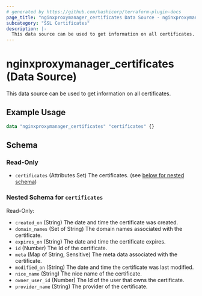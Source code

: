 ```yaml
---
# generated by https://github.com/hashicorp/terraform-plugin-docs
page_title: "nginxproxymanager_certificates Data Source - nginxproxymanager"
subcategory: "SSL Certificates"
description: |-
  This data source can be used to get information on all certificates.
---
```


# nginxproxymanager_certificates (Data Source)

This data source can be used to get information on all certificates.


## Example Usage

```terraform
data "nginxproxymanager_certificates" "certificates" {}
```

<!-- schema generated by tfplugindocs -->
## Schema

### Read-Only

- `certificates` (Attributes Set) The certificates. (see [below for nested schema](#nestedatt--certificates))

<a id="nestedatt--certificates"></a>
### Nested Schema for `certificates`

Read-Only:

- `created_on` (String) The date and time the certificate was created.
- `domain_names` (Set of String) The domain names associated with the certificate.
- `expires_on` (String) The date and time the certificate expires.
- `id` (Number) The Id of the certificate.
- `meta` (Map of String, Sensitive) The meta data associated with the certificate.
- `modified_on` (String) The date and time the certificate was last modified.
- `nice_name` (String) The nice name of the certificate.
- `owner_user_id` (Number) The Id of the user that owns the certificate.
- `provider_name` (String) The provider of the certificate.
